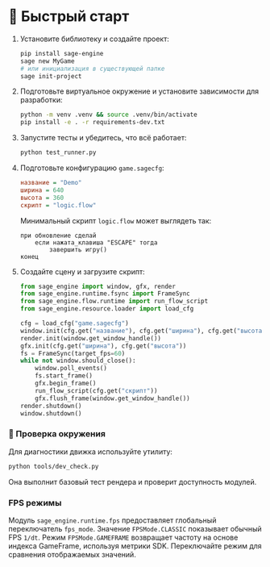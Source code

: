 # 📘 Быстрый старт

1. Установите библиотеку и создайте проект:
   ```bash
   pip install sage-engine
   sage new MyGame
   # или инициализация в существующей папке
   sage init-project
   ```
2. Подготовьте виртуальное окружение и установите зависимости для разработки:
   ```bash
   python -m venv .venv && source .venv/bin/activate
   pip install -e . -r requirements-dev.txt
   ```
3. Запустите тесты и убедитесь, что всё работает:
   ```bash
   python test_runner.py
   ```
4. Подготовьте конфигурацию `game.sagecfg`:
   ```cfg
   название = "Demo"
   ширина = 640
   высота = 360
   скрипт = "logic.flow"
   ```

   Минимальный скрипт `logic.flow` может выглядеть так:

   ```flow
   при обновление сделай
       если нажата_клавиша "ESCAPE" тогда
           завершить игру()
   конец
   ```

4. Создайте сцену и загрузите скрипт:
   ```python
   from sage_engine import window, gfx, render
   from sage_engine.runtime.fsync import FrameSync
   from sage_engine.flow.runtime import run_flow_script
   from sage_engine.resource.loader import load_cfg

   cfg = load_cfg("game.sagecfg")
   window.init(cfg.get("название"), cfg.get("ширина"), cfg.get("высота"))
   render.init(window.get_window_handle())
   gfx.init(cfg.get("ширина"), cfg.get("высота"))
   fs = FrameSync(target_fps=60)
   while not window.should_close():
       window.poll_events()
       fs.start_frame()
       gfx.begin_frame()
       run_flow_script(cfg.get("скрипт"))
       gfx.flush_frame(window.get_window_handle())
   render.shutdown()
   window.shutdown()
   ```


### 🔧 Проверка окружения

Для диагностики движка используйте утилиту:

```bash
python tools/dev_check.py
```

Она выполнит базовый тест рендера и проверит доступность модулей.

### FPS режимы

Модуль ``sage_engine.runtime.fps`` предоставляет глобальный переключатель
``fps_mode``. Значение ``FPSMode.CLASSIC`` показывает обычный FPS ``1/dt``.
Режим ``FPSMode.GAMEFRAME`` возвращает частоту на основе индекса GameFrame,
используя метрики SDK. Переключайте режим для сравнения отображаемых значений.
